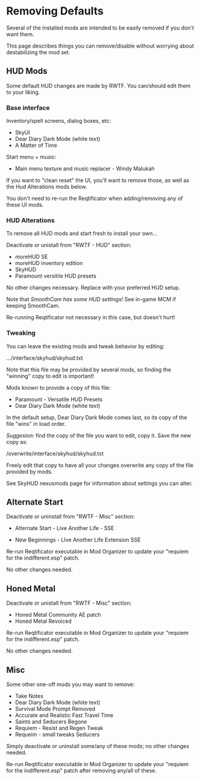 
# Removing Defaults

Several of the installed mods are intended to be easily removed if you don't want them.

This page describes things you can remove/disable without worrying about destabilizing the mod set.


## HUD Mods

Some default HUD changes are made by RWTF. You can/should edit them to your liking.

### Base interface

Inventory/spell screens, dialog boxes, etc:
- SkyUI  
- Dear Diary Dark Mode (white text)  
- A Matter of Time  

Start menu + music:  
- Main menu texture and music replacer - Windy Malukah

If you want to "clean reset" the UI, you'll want to remove those, as well as the Hud Alterations mods below.

You don't need to re-run the Reqtificator when adding/removing any of these UI mods.

 
### HUD Alterations

To remove all HUD mods and start fresh to install your own... 

Deactivate or unistall from "RWTF - HUD" section:

- moreHUD SE  
- moreHUD inventory edition  
- SkyHUD  
- Paramount versitile HUD presets  

No other changes necessary. Replace with your preferred HUD setup.

Note that *SmoothCam has some HUD settings!* See in-game MCM if keeping SmoothCam.

Re-running Reqtificator not necessary in this case, but doesn't hurt!

### Tweaking

You can leave the existing mods and tweak behavior by editing:

  .../interface/skyhud/skyhud.txt 

Note that this file may be provided by several mods, so finding the "winning" copy to edit is important!

Mods known to provide a copy of this file: 

- Paramount - Versatile HUD Presets
- Dear Diary Dark Mode (white text)

In the default setup, Dear Diary Dark Mode comes last, so its copy of the file "wins" in load order. 

*Suggesion:* find the copy of the file you want to edit, copy it. Save the new copy as:

   <mod organizer folder>/overwrite/interface/skyhud/skyhud.txt
   
Freely edit that copy to have all your changes overwrite any copy of the file provided by mods.

See SkyHUD nexusmods page for information about settings you can alter. 


## Alternate Start

Deactivate or uninstall from "RWTF - Misc" section:

- Alternate Start - Live Another Life - SSE

- New Beginnings - LIve Another Life Extension SSE

Re-run Reqtificator executable in Mod Organizer to update your "requiem for the indifferent.esp" patch.

No other changes needed. 


## Honed Metal

Deactivate or unistall from "RWTF - Misc" section:

- Honed Metal Community AE patch
- Honed Metal Revoiced

Re-run Reqtificator executable in Mod Organizer to update your "requiem for the indifferent.esp" patch.

No other changes needed. 


## Misc

Some other one-off mods you may want to remove: 

- Take Notes
- Dear Diary Dark Mode (white text)
- Survival Mode Prompt Removed
- Accurate and Realistic Fast Travel Time
- Saints and Seducers Begone
- Requiem - Resist and Regen Tweak
- Requeim - small tweaks Seducers

Simply deactivate or uninstall some/any of these mods; no other changes needed.

Re-run Reqtificator executable in Mod Organizer to update your "requiem for the indifferent.esp" patch after removing any/all of these. 
